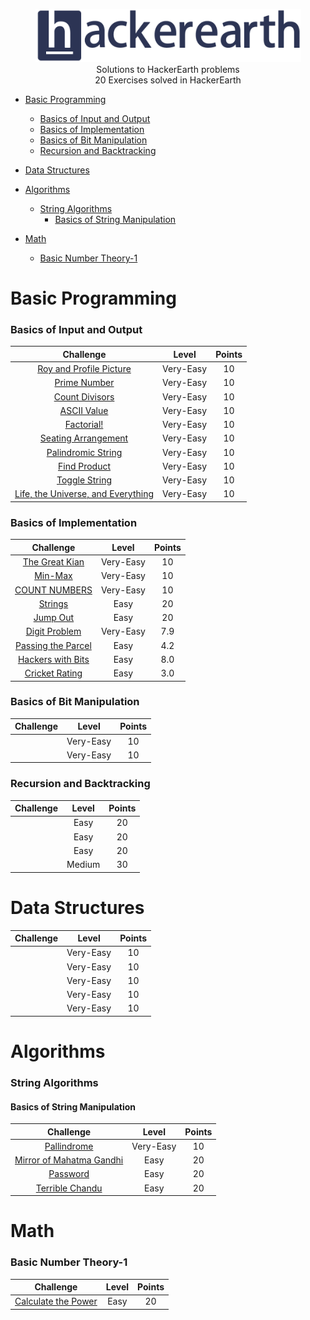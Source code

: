 <p align="center">
    <a href=https://www.hackerearth.com/es/@sanchezmurillo>
        <img height=85 src="pictures/HE_logo.png">
    </a>
    <br>Solutions to HackerEarth problems
    <br>20 Exercises solved in HackerEarth
</p>

* [Basic Programming](#basic-programming)
    * [Basics of Input and Output](#basics-of-input-and-output)
    * [Basics of Implementation](#basics-of-implementation)
    * [Basics of Bit Manipulation](#basics-of-manipulation)
    * [Recursion and Backtracking](#recursion-and-backtracking)
    
* [Data Structures](#data-structures)

* [Algorithms](#algorithms)
    * [String Algorithms](#string-algorithms)
        * [Basics of String Manipulation](#basics-of-string-manipulation)
    
* [Math](#math)
    * [Basic Number Theory-1](#basic-number-theory-1)

# Basic Programming

### Basics of Input and Output

|                                                   Challenge                                           |     Level    |     Points    |
|:-----------------------------------------------------------------------------------------------------:|:------------:|:-------------:|
| [Roy and Profile Picture](https://www.hackerearth.com/es/practice/basic-programming/input-output/basics-of-input-output/practice-problems/algorithm/roy-and-profile-picture/)                                                            |   Very-Easy  |       10      |
| [Prime Number](https://www.hackerearth.com/es/practice/basic-programming/input-output/basics-of-input-output/practice-problems/algorithm/prime-number-8/)                                                                     |   Very-Easy  |       10      |
| [Count Divisors](https://www.hackerearth.com/es/practice/basic-programming/input-output/basics-of-input-output/practice-problems/algorithm/count-divisors/)                                                                     |   Very-Easy  |       10      |
| [ASCII Value](https://www.hackerearth.com/es/practice/basic-programming/input-output/basics-of-input-output/practice-problems/algorithm/ascii-value/)                                                                        |   Very-Easy  |       10      | 
| [Factorial!](https://www.hackerearth.com/es/practice/basic-programming/input-output/basics-of-input-output/practice-problems/algorithm/find-factorial/)                                                                     |   Very-Easy  |       10      |
| [Seating Arrangement](https://www.hackerearth.com/es/practice/basic-programming/input-output/basics-of-input-output/practice-problems/algorithm/seating-arrangement-1/)                                                              |   Very-Easy  |       10      |
| [Palindromic String](https://www.hackerearth.com/es/practice/basic-programming/input-output/basics-of-input-output/practice-problems/algorithm/palindrome-check-2/)                                                                 |   Very-Easy  |       10      |
| [Find Product](https://www.hackerearth.com/es/practice/basic-programming/input-output/basics-of-input-output/practice-problems/algorithm/find-product/)                                                                       |   Very-Easy  |       10      |
| [Toggle String](https://www.hackerearth.com/es/practice/basic-programming/input-output/basics-of-input-output/practice-problems/2/?sort_by=partially%20solved&p_level=)                                                                    |   Very-Easy  |       10      |
| [Life, the Universe, and Everything](https://www.hackerearth.com/es/practice/basic-programming/input-output/basics-of-input-output/practice-problems/algorithm/life-the-universe-and-everything/)                                   |   Very-Easy  |       10      |

 
### Basics of Implementation

|                                                   Challenge                                           |     Level    |     Points    |
|:-----------------------------------------------------------------------------------------------------:|:------------:|:-------------:|
| [The Great Kian](https://www.hackerearth.com/es/practice/basic-programming/implementation/basics-of-implementation/practice-problems/algorithm/the-great-kian/)                                                                     |   Very-Easy  |       10      |
| [Min-Max](https://www.hackerearth.com/es/practice/basic-programming/implementation/basics-of-implementation/practice-problems/algorithm/min-max-3/)                                                                          |   Very-Easy  |       10      |
| [COUNT NUMBERS](https://www.hackerearth.com/es/practice/basic-programming/implementation/basics-of-implementation/practice-problems/algorithm/count-numbers-46/)                                                                   |   Very-Easy  |       10      |
| [Strings](https://www.hackerearth.com/es/practice/basic-programming/implementation/basics-of-implementation/practice-problems/algorithm/strings-1/)                                                                          |     Easy     |       20      |
| [Jump Out](https://www.hackerearth.com/es/practice/basic-programming/implementation/basics-of-implementation/practice-problems/algorithm/jump-out-34/)                                                                        |     Easy     |       20      |
| [Digit Problem](https://www.hackerearth.com/es/practice/basic-programming/implementation/basics-of-implementation/practice-problems/algorithm/digit-problem/)                                                                      |   Very-Easy  |      7.9      |
| [Passing the Parcel](https://www.hackerearth.com/es/practice/basic-programming/implementation/basics-of-implementation/practice-problems/algorithm/passing-the-parcel/)                                                                 |     Easy     |      4.2      |
| [Hackers with Bits](https://www.hackerearth.com/es/practice/basic-programming/implementation/basics-of-implementation/practice-problems/algorithm/hack-the-string-9dce7834/)                                                           |     Easy     |      8.0      |
| [Cricket Rating](https://www.hackerearth.com/es/practice/basic-programming/implementation/basics-of-implementation/practice-problems/algorithm/cricket-rating-30/)                                                                  |     Easy     |      3.0      |


### Basics of Bit Manipulation

|                                                   Challenge                                           |     Level    |     Points    |
|:-----------------------------------------------------------------------------------------------------:|:------------:|:-------------:|
| []()                              |   Very-Easy  |       10      |
| []()                              |   Very-Easy  |       10      |

### Recursion and Backtracking

|                                                   Challenge                                           |     Level    |     Points    |
|:-----------------------------------------------------------------------------------------------------:|:------------:|:-------------:|
| []()                              |    Easy   |       20      |
| []()                              |    Easy   |       20      |
| []()                              |    Easy   |       20      |
| []()                              |   Medium  |       30      |


# Data Structures

|                                                   Challenge                                           |     Level    |     Points    |
|:-----------------------------------------------------------------------------------------------------:|:------------:|:-------------:|
| []()                              |   Very-Easy  |       10      |
| []()                              |   Very-Easy  |       10      |
| []()                              |   Very-Easy  |       10      |
| []()                              |   Very-Easy  |       10      |
| []()                              |   Very-Easy  |       10      |


# Algorithms

### String Algorithms

#### Basics of String Manipulation

|                                                   Challenge                                           |     Level    |     Points    |
|:-----------------------------------------------------------------------------------------------------:|:------------:|:-------------:|
| [Pallindrome](https://www.hackerearth.com/es/practice/algorithms/string-algorithm/basics-of-string-manipulation/practice-problems/algorithm/palindrome-124/)                                                                     |   Very-Easy  |       10      |
| [Mirror of Mahatma Gandhi](https://www.hackerearth.com/es/practice/algorithms/string-algorithm/basics-of-string-manipulation/practice-problems/algorithm/mirror-of-mahatma-gandhi/)                                                           |     Easy     |       20      |
| [Password](https://www.hackerearth.com/es/practice/algorithms/string-algorithm/basics-of-string-manipulation/practice-problems/algorithm/password-1/)                                                                         |     Easy     |       20      |
| [Terrible Chandu](https://www.hackerearth.com/es/practice/algorithms/string-algorithm/basics-of-string-manipulation/practice-problems/algorithm/terrible-chandu/)                                                                    |     Easy     |       20      |



# Math

### Basic Number Theory-1

|                                                   Challenge                                           |     Level    |     Points    |
|:-----------------------------------------------------------------------------------------------------:|:------------:|:-------------:|
| [Calculate the Power](https://www.hackerearth.com/fr/practice/math/number-theory/basic-number-theory-1/practice-problems/algorithm/calculate-the-power/)                                                                |     Easy     |       20      |


